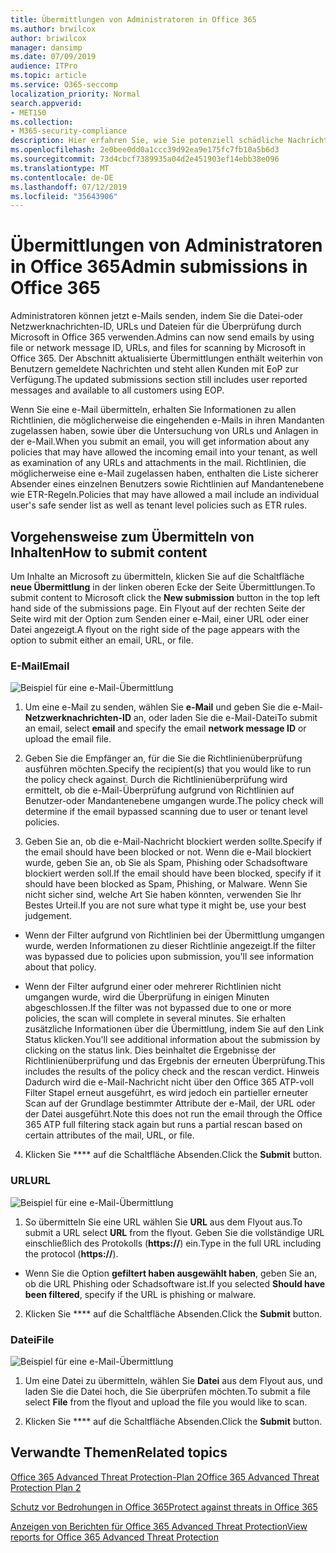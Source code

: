 ```yaml
---
title: Übermittlungen von Administratoren in Office 365
ms.author: brwilcox
author: briwilcox
manager: dansimp
ms.date: 07/09/2019
audience: ITPro
ms.topic: article
ms.service: O365-seccomp
localization_priority: Normal
search.appverid:
- MET150
ms.collection:
- M365-security-compliance
description: Hier erfahren Sie, wie Sie potenziell schädliche Nachrichten, URLs und Dateien an Microsoft übermitteln.
ms.openlocfilehash: 2e0bee0dd0a1ccc39d92ea9e175fc7fb10a5b6d3
ms.sourcegitcommit: 73d4cbcf7389935a04d2e451903ef14ebb38e096
ms.translationtype: MT
ms.contentlocale: de-DE
ms.lasthandoff: 07/12/2019
ms.locfileid: "35643906"
---
```

# <a name="admin-submissions-in-office-365"></a><span data-ttu-id="a2ce7-103">Übermittlungen von Administratoren in Office 365</span><span class="sxs-lookup"><span data-stu-id="a2ce7-103">Admin submissions in Office 365</span></span>

<span data-ttu-id="a2ce7-104">Administratoren können jetzt e-Mails senden, indem Sie die Datei-oder Netzwerknachrichten-ID, URLs und Dateien für die Überprüfung durch Microsoft in Office 365 verwenden.</span><span class="sxs-lookup"><span data-stu-id="a2ce7-104">Admins can now send emails by using file or network message ID, URLs, and files for scanning by Microsoft in Office 365.</span></span> <span data-ttu-id="a2ce7-105">Der Abschnitt aktualisierte Übermittlungen enthält weiterhin von Benutzern gemeldete Nachrichten und steht allen Kunden mit EoP zur Verfügung.</span><span class="sxs-lookup"><span data-stu-id="a2ce7-105">The updated submissions section still includes user reported messages and available to all customers using EOP.</span></span>

<span data-ttu-id="a2ce7-106">Wenn Sie eine e-Mail übermitteln, erhalten Sie Informationen zu allen Richtlinien, die möglicherweise die eingehenden e-Mails in ihren Mandanten zugelassen haben, sowie über die Untersuchung von URLs und Anlagen in der e-Mail.</span><span class="sxs-lookup"><span data-stu-id="a2ce7-106">When you submit an email, you will get information about any policies that may have allowed the incoming email into your tenant, as well as examination of any URLs and attachments in the mail.</span></span> <span data-ttu-id="a2ce7-107">Richtlinien, die möglicherweise eine e-Mail zugelassen haben, enthalten die Liste sicherer Absender eines einzelnen Benutzers sowie Richtlinien auf Mandantenebene wie ETR-Regeln.</span><span class="sxs-lookup"><span data-stu-id="a2ce7-107">Policies that may have allowed a mail include an individual user's safe sender list as well as tenant level policies such as ETR rules.</span></span> 


## <a name="how-to-submit-content"></a><span data-ttu-id="a2ce7-108">Vorgehensweise zum Übermitteln von Inhalten</span><span class="sxs-lookup"><span data-stu-id="a2ce7-108">How to submit content</span></span>

<span data-ttu-id="a2ce7-109">Um Inhalte an Microsoft zu übermitteln, klicken Sie auf die Schaltfläche **neue Übermittlung** in der linken oberen Ecke der Seite Übermittlungen.</span><span class="sxs-lookup"><span data-stu-id="a2ce7-109">To submit content to Microsoft click the **New submission** button in the top left hand side of the submissions page.</span></span> <span data-ttu-id="a2ce7-110">Ein Flyout auf der rechten Seite der Seite wird mit der Option zum Senden einer e-Mail, einer URL oder einer Datei angezeigt.</span><span class="sxs-lookup"><span data-stu-id="a2ce7-110">A flyout on the right side of the page appears with the option to submit either an email, URL, or file.</span></span> 

### <a name="email"></a><span data-ttu-id="a2ce7-111">E-Mail</span><span class="sxs-lookup"><span data-stu-id="a2ce7-111">Email</span></span>
![Beispiel für eine e-Mail-Übermittlung](media/submission-flyout-email.PNG)
1. <span data-ttu-id="a2ce7-113">Um eine e-Mail zu senden, wählen Sie **e-Mail** und geben Sie die e-Mail- **Netzwerknachrichten-ID** an, oder laden Sie die e-Mail-Datei</span><span class="sxs-lookup"><span data-stu-id="a2ce7-113">To submit an email, select **email** and specify the email **network message ID** or upload the email file.</span></span> 

2. <span data-ttu-id="a2ce7-114">Geben Sie die Empfänger an, für die Sie die Richtlinienüberprüfung ausführen möchten.</span><span class="sxs-lookup"><span data-stu-id="a2ce7-114">Specify the recipient(s) that you would like to run the policy check against.</span></span> <span data-ttu-id="a2ce7-115">Durch die Richtlinienüberprüfung wird ermittelt, ob die e-Mail-Überprüfung aufgrund von Richtlinien auf Benutzer-oder Mandantenebene umgangen wurde.</span><span class="sxs-lookup"><span data-stu-id="a2ce7-115">The policy check will determine if the email bypassed scanning due to user or tenant level policies.</span></span> 

3. <span data-ttu-id="a2ce7-116">Geben Sie an, ob die e-Mail-Nachricht blockiert werden sollte.</span><span class="sxs-lookup"><span data-stu-id="a2ce7-116">Specify if the email should have been blocked or not.</span></span> <span data-ttu-id="a2ce7-117">Wenn die e-Mail blockiert wurde, geben Sie an, ob Sie als Spam, Phishing oder Schadsoftware blockiert werden soll.</span><span class="sxs-lookup"><span data-stu-id="a2ce7-117">If the email should have been blocked, specify if it should have been blocked as Spam, Phishing, or Malware.</span></span> <span data-ttu-id="a2ce7-118">Wenn Sie nicht sicher sind, welche Art Sie haben könnten, verwenden Sie Ihr Bestes Urteil.</span><span class="sxs-lookup"><span data-stu-id="a2ce7-118">If you are not sure what type it might be, use your best judgement.</span></span>  

* <span data-ttu-id="a2ce7-119">Wenn der Filter aufgrund von Richtlinien bei der Übermittlung umgangen wurde, werden Informationen zu dieser Richtlinie angezeigt.</span><span class="sxs-lookup"><span data-stu-id="a2ce7-119">If the filter was bypassed due to policies upon submission, you'll see information about that policy.</span></span>

* <span data-ttu-id="a2ce7-120">Wenn der Filter aufgrund einer oder mehrerer Richtlinien nicht umgangen wurde, wird die Überprüfung in einigen Minuten abgeschlossen.</span><span class="sxs-lookup"><span data-stu-id="a2ce7-120">If the filter was not bypassed due to one or more policies, the scan will complete in several minutes.</span></span> <span data-ttu-id="a2ce7-121">Sie erhalten zusätzliche Informationen über die Übermittlung, indem Sie auf den Link Status klicken.</span><span class="sxs-lookup"><span data-stu-id="a2ce7-121">You'll see additional information about the submission by clicking on the status link.</span></span> <span data-ttu-id="a2ce7-122">Dies beinhaltet die Ergebnisse der Richtlinienüberprüfung und das Ergebnis der erneuten Überprüfung.</span><span class="sxs-lookup"><span data-stu-id="a2ce7-122">This includes the results of the policy check and the rescan verdict.</span></span> <span data-ttu-id="a2ce7-123">Hinweis Dadurch wird die e-Mail-Nachricht nicht über den Office 365 ATP-voll Filter Stapel erneut ausgeführt, es wird jedoch ein partieller erneuter Scan auf der Grundlage bestimmter Attribute der e-Mail, der URL oder der Datei ausgeführt.</span><span class="sxs-lookup"><span data-stu-id="a2ce7-123">Note this does not run the email through the Office 365 ATP full filtering stack again but runs a partial rescan based on certain attributes of the mail, URL, or file.</span></span> 

4. <span data-ttu-id="a2ce7-124">Klicken Sie \*\*\*\* auf die Schaltfläche Absenden.</span><span class="sxs-lookup"><span data-stu-id="a2ce7-124">Click the **Submit** button.</span></span>

### <a name="url"></a><span data-ttu-id="a2ce7-125">URL</span><span class="sxs-lookup"><span data-stu-id="a2ce7-125">URL</span></span>
![Beispiel für eine e-Mail-Übermittlung](media/submission-url-flyout.png)
1. <span data-ttu-id="a2ce7-127">So übermitteln Sie eine URL wählen Sie **URL** aus dem Flyout aus.</span><span class="sxs-lookup"><span data-stu-id="a2ce7-127">To submit a URL select **URL** from the flyout.</span></span> <span data-ttu-id="a2ce7-128">Geben Sie die vollständige URL einschließlich des Protokolls (**https://**) ein.</span><span class="sxs-lookup"><span data-stu-id="a2ce7-128">Type in the full URL including the protocol (**https://**).</span></span> 

* <span data-ttu-id="a2ce7-129">Wenn Sie die Option **gefiltert haben ausgewählt haben**, geben Sie an, ob die URL Phishing oder Schadsoftware ist.</span><span class="sxs-lookup"><span data-stu-id="a2ce7-129">If you selected **Should have been filtered**, specify if the URL is phishing or malware.</span></span>

2. <span data-ttu-id="a2ce7-130">Klicken Sie \*\*\*\* auf die Schaltfläche Absenden.</span><span class="sxs-lookup"><span data-stu-id="a2ce7-130">Click the **Submit** button.</span></span> 


### <a name="file"></a><span data-ttu-id="a2ce7-131">Datei</span><span class="sxs-lookup"><span data-stu-id="a2ce7-131">File</span></span>
![Beispiel für eine e-Mail-Übermittlung](media/submission-file-flyout.PNG)
1. <span data-ttu-id="a2ce7-133">Um eine Datei zu übermitteln, wählen Sie **Datei** aus dem Flyout aus, und laden Sie die Datei hoch, die Sie überprüfen möchten.</span><span class="sxs-lookup"><span data-stu-id="a2ce7-133">To submit a file select **File** from the flyout and upload the file you would like to scan.</span></span> 

2. <span data-ttu-id="a2ce7-134">Klicken Sie \*\*\*\* auf die Schaltfläche Absenden.</span><span class="sxs-lookup"><span data-stu-id="a2ce7-134">Click the **Submit** button.</span></span>


## <a name="related-topics"></a><span data-ttu-id="a2ce7-135">Verwandte Themen</span><span class="sxs-lookup"><span data-stu-id="a2ce7-135">Related topics</span></span>

[<span data-ttu-id="a2ce7-136">Office 365 Advanced Threat Protection-Plan 2</span><span class="sxs-lookup"><span data-stu-id="a2ce7-136">Office 365 Advanced Threat Protection Plan 2</span></span>](office-365-ti.md)
  
[<span data-ttu-id="a2ce7-137">Schutz vor Bedrohungen in Office 365</span><span class="sxs-lookup"><span data-stu-id="a2ce7-137">Protect against threats in Office 365</span></span>](protect-against-threats.md)
  
[<span data-ttu-id="a2ce7-138">Anzeigen von Berichten für Office 365 Advanced Threat Protection</span><span class="sxs-lookup"><span data-stu-id="a2ce7-138">View reports for Office 365 Advanced Threat Protection</span></span>](view-reports-for-atp.md)
  

